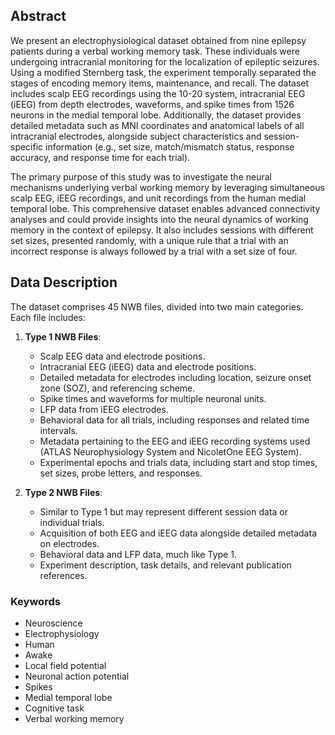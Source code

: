 ## Abstract
We present an electrophysiological dataset obtained from nine epilepsy patients during a verbal working memory task. These individuals were undergoing intracranial monitoring for the localization of epileptic seizures. Using a modified Sternberg task, the experiment temporally separated the stages of encoding memory items, maintenance, and recall. The dataset includes scalp EEG recordings using the 10-20 system, intracranial EEG (iEEG) from depth electrodes, waveforms, and spike times from 1526 neurons in the medial temporal lobe. Additionally, the dataset provides detailed metadata such as MNI coordinates and anatomical labels of all intracranial electrodes, alongside subject characteristics and session-specific information (e.g., set size, match/mismatch status, response accuracy, and response time for each trial).

The primary purpose of this study was to investigate the neural mechanisms underlying verbal working memory by leveraging simultaneous scalp EEG, iEEG recordings, and unit recordings from the human medial temporal lobe. This comprehensive dataset enables advanced connectivity analyses and could provide insights into the neural dynamics of working memory in the context of epilepsy. It also includes sessions with different set sizes, presented randomly, with a unique rule that a trial with an incorrect response is always followed by a trial with a set size of four.

## Data Description
The dataset comprises 45 NWB files, divided into two main categories. Each file includes:

1. **Type 1 NWB Files**:
   - Scalp EEG data and electrode positions.
   - Intracranial EEG (iEEG) data and electrode positions.
   - Detailed metadata for electrodes including location, seizure onset zone (SOZ), and referencing scheme.
   - Spike times and waveforms for multiple neuronal units.
   - LFP data from iEEG electrodes.
   - Behavioral data for all trials, including responses and related time intervals.
   - Metadata pertaining to the EEG and iEEG recording systems used (ATLAS Neurophysiology System and NicoletOne EEG System).
   - Experimental epochs and trials data, including start and stop times, set sizes, probe letters, and responses.
   
2. **Type 2 NWB Files**:
   - Similar to Type 1 but may represent different session data or individual trials.
   - Acquisition of both EEG and iEEG data alongside detailed metadata on electrodes.
   - Behavioral data and LFP data, much like Type 1.
   - Experiment description, task details, and relevant publication references.
   
### Keywords
- Neuroscience
- Electrophysiology
- Human
- Awake
- Local field potential
- Neuronal action potential
- Spikes
- Medial temporal lobe
- Cognitive task
- Verbal working memory